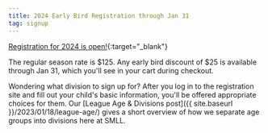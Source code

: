 ```yaml
---
title: 2024 Early Bird Registration through Jan 31
tag: signup
---
```


[Registration for 2024 is open!](https://www.sierramountainll.com/Default.aspx?tabid=890579){:target="_blank"}

The regular season rate is $125. Any early bird discount of $25 is available through Jan 31,
which you'll see in your cart during checkout.

Wondering what division to sign up for? After you log in to the registration site
and fill out your child's basic information, you'll be offered appropriate choices
for them. Our [League Age &amp; Divisions post]({{ site.baseurl }}/2023/01/18/league-age/)
gives a short overview of how we separate age groups into divisions here at SMLL.
